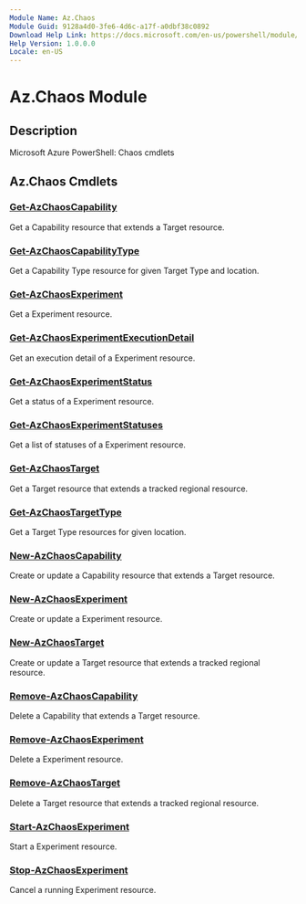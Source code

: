 ```yaml
---
Module Name: Az.Chaos
Module Guid: 9128a4d0-3fe6-4d6c-a17f-a0dbf38c0892
Download Help Link: https://docs.microsoft.com/en-us/powershell/module/az.chaos
Help Version: 1.0.0.0
Locale: en-US
---
```


# Az.Chaos Module
## Description
Microsoft Azure PowerShell: Chaos cmdlets

## Az.Chaos Cmdlets
### [Get-AzChaosCapability](Get-AzChaosCapability.md)
Get a Capability resource that extends a Target resource.

### [Get-AzChaosCapabilityType](Get-AzChaosCapabilityType.md)
Get a Capability Type resource for given Target Type and location.

### [Get-AzChaosExperiment](Get-AzChaosExperiment.md)
Get a Experiment resource.

### [Get-AzChaosExperimentExecutionDetail](Get-AzChaosExperimentExecutionDetail.md)
Get an execution detail of a Experiment resource.

### [Get-AzChaosExperimentStatus](Get-AzChaosExperimentStatus.md)
Get a status of a Experiment resource.

### [Get-AzChaosExperimentStatuses](Get-AzChaosExperimentStatuses.md)
Get a list of statuses of a Experiment resource.

### [Get-AzChaosTarget](Get-AzChaosTarget.md)
Get a Target resource that extends a tracked regional resource.

### [Get-AzChaosTargetType](Get-AzChaosTargetType.md)
Get a Target Type resources for given location.

### [New-AzChaosCapability](New-AzChaosCapability.md)
Create or update a Capability resource that extends a Target resource.

### [New-AzChaosExperiment](New-AzChaosExperiment.md)
Create or update a Experiment resource.

### [New-AzChaosTarget](New-AzChaosTarget.md)
Create or update a Target resource that extends a tracked regional resource.

### [Remove-AzChaosCapability](Remove-AzChaosCapability.md)
Delete a Capability that extends a Target resource.

### [Remove-AzChaosExperiment](Remove-AzChaosExperiment.md)
Delete a Experiment resource.

### [Remove-AzChaosTarget](Remove-AzChaosTarget.md)
Delete a Target resource that extends a tracked regional resource.

### [Start-AzChaosExperiment](Start-AzChaosExperiment.md)
Start a Experiment resource.

### [Stop-AzChaosExperiment](Stop-AzChaosExperiment.md)
Cancel a running Experiment resource.

